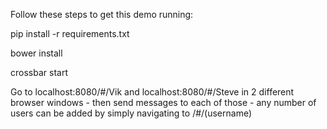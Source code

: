 Follow these steps to get this demo running:

pip install -r requirements.txt

bower install

crossbar start

Go to localhost:8080/#/Vik and localhost:8080/#/Steve in 2 different browser windows - then send messages to each of those - any number of users can be added by simply navigating to /#/(username)

